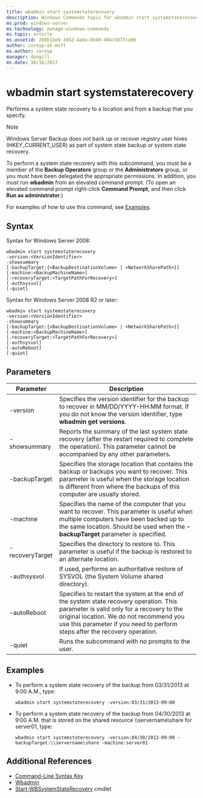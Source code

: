 ```yaml
---
title: wbadmin start systemstaterecovery
description: Windows Commands topic for wbadmin start systemstaterecovery, which performs a system state recovery to a location, and from a backup, that you specify.
ms.prod: windows-server
ms.technology: manage-windows-commands
ms.topic: article
ms.assetid: 208b1be9-3452-4aba-bb49-46bc587fca96
author: coreyp-at-msft
ms.author: coreyp
manager: dongill
ms.date: 10/16/2017
---
```


# wbadmin start systemstaterecovery



Performs a system state recovery to a location and from a backup that you specify.

> [!NOTE]
> Windows Server Backup does not back up or recover registry user hives (HKEY_CURRENT_USER) as part of system state backup or system state recovery.

To perform a system state recovery with this subcommand, you must be a member of the **Backup Operators** group or the **Administrators** group, or you must have been delegated the appropriate permissions. In addition, you must run **wbadmin** from an elevated command prompt. (To open an elevated command prompt right-click **Command Prompt**, and then click **Run as administrator**.)

For examples of how to use this command, see [Examples](#BKMK_examples).

## Syntax

Syntax for Windows Server 2008:
```
wbadmin start systemstaterecovery
-version:<VersionIdentifier>
-showsummary
[-backupTarget:{<BackupDestinationVolume> | <NetworkSharePath>}]
[-machine:<BackupMachineName>]
[-recoveryTarget:<TargetPathForRecovery>]
[-authsysvol]
[-quiet]
```
Syntax for Windows Server 2008 R2 or later:
```
wbadmin start systemstaterecovery
-version:<VersionIdentifier>
-showsummary
[-backupTarget:{<BackupDestinationVolume> | <NetworkSharePath>}]
[-machine:<BackupMachineName>]
[-recoveryTarget:<TargetPathForRecovery>]
[-authsysvol]
[-autoReboot]
[-quiet]
```

## Parameters

|Parameter|Description|
|---------|-----------|
|-version|Specifies the version identifier for the backup to recover in MM/DD/YYYY-HH:MM format. If you do not know the version identifier, type **wbadmin get versions**.|
|-showsummary|Reports the summary of the last system state recovery (after the restart required to complete the operation). This parameter cannot be accompanied by any other parameters.|
|-backupTarget|Specifies the storage location that contains the backup or backups you want to recover. This parameter is useful when the storage location is different from where the backups of this computer are usually stored.|
|-machine|Specifies the name of the computer that you want to recover. This parameter is useful when multiple computers have been backed up to the same location. Should be used when the **-backupTarget** parameter is specified.|
|-recoveryTarget|Specifies the directory to restore to. This parameter is useful if the backup is restored to an alternate location.|
|-authsysvol|If used, performs an authoritative restore of SYSVOL (the System Volume shared directory).|
|-autoReboot|Specifies to restart the system at the end of the system state recovery operation. This parameter is valid only for a recovery to the original location. We do not recommend you use this parameter if you need to perform steps after the recovery operation.|
|-quiet|Runs the subcommand with no prompts to the user.|

## <a name=BKMK_examples></a>Examples

- To perform a system state recovery of the backup from 03/31/2013 at 9:00 A.M., type:  
  ```
  wbadmin start systemstaterecovery -version:03/31/2013-09:00
  ```  
- To perform a system state recovery of the backup from 04/30/2013 at 9:00 A.M. that is stored on the shared resource \\\\servername\share for server01, type:  
  ```
  wbadmin start systemstaterecovery -version:04/30/2013-09:00 -backupTarget:\\servername\share -machine:server01
  ```

## Additional References

-   [Command-Line Syntax Key](command-line-syntax-key.md)
-   [Wbadmin](wbadmin.md)
-   [Start-WBSystemStateRecovery](https://technet.microsoft.com/library/jj902449.aspx) cmdlet